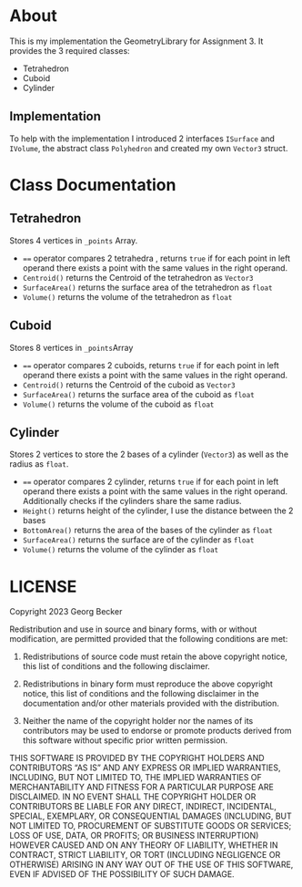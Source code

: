 # About
This is my implementation the GeometryLibrary for Assignment 3. It provides the 3 required classes:

- Tetrahedron
- Cuboid
- Cylinder

## Implementation

To help with the implementation I introduced 2 interfaces `ISurface` and `IVolume`, the abstract class `Polyhedron` and created my own `Vector3` struct.

# Class Documentation
## Tetrahedron

Stores 4 vertices in `_points` Array.

- `==` operator compares 2 tetrahedra , returns `true` if for each point in left operand there exists a point with the same values in the right operand.
- `Centroid()` returns the Centroid of the tetrahedron as `Vector3`
- `SurfaceArea()` returns the surface area of the tetrahedron as `float`
- `Volume()` returns the volume of the tetrahedron as `float`

## Cuboid
Stores 8 vertices in `_points`Array

- `==` operator compares 2 cuboids, returns `true` if for each point in left operand there exists a point with the same values in the right operand.
- `Centroid()` returns the Centroid of the cuboid as `Vector3`
- `SurfaceArea()` returns the surface area of the cuboid as `float`
- `Volume()` returns the volume of the cuboid as `float`

## Cylinder
Stores 2 vertices to store the 2 bases of a cylinder (`Vector3`) as well as the radius as `float`.

- `==` operator compares 2 cylinder, returns `true` if for each point in left operand there exists a point with the same values in the right operand. Additionally checks if the cylinders share the same radius.
- `Height()` returns height of the cylinder, I use the distance between the 2 bases
- `BottomArea()` returns the area of the bases of the cylinder as `float`
- `SurfaceArea()` returns the surface are of the cylinder as `float`
- `Volume()` returns the volume of the cylinder as `float`

# LICENSE

Copyright 2023 Georg Becker

Redistribution and use in source and binary forms, with or without modification, are permitted provided that the following conditions are met:

1. Redistributions of source code must retain the above copyright notice, this list of conditions and the following disclaimer.

2. Redistributions in binary form must reproduce the above copyright notice, this list of conditions and the following disclaimer in the documentation and/or other materials provided with the distribution.

3. Neither the name of the copyright holder nor the names of its contributors may be used to endorse or promote products derived from this software without specific prior written permission.

THIS SOFTWARE IS PROVIDED BY THE COPYRIGHT HOLDERS AND CONTRIBUTORS “AS IS” AND ANY EXPRESS OR IMPLIED WARRANTIES, INCLUDING, BUT NOT LIMITED TO, THE IMPLIED WARRANTIES OF MERCHANTABILITY AND FITNESS FOR A PARTICULAR PURPOSE ARE DISCLAIMED. IN NO EVENT SHALL THE COPYRIGHT HOLDER OR CONTRIBUTORS BE LIABLE FOR ANY DIRECT, INDIRECT, INCIDENTAL, SPECIAL, EXEMPLARY, OR CONSEQUENTIAL DAMAGES (INCLUDING, BUT NOT LIMITED TO, PROCUREMENT OF SUBSTITUTE GOODS OR SERVICES; LOSS OF USE, DATA, OR PROFITS; OR BUSINESS INTERRUPTION) HOWEVER CAUSED AND ON ANY THEORY OF LIABILITY, WHETHER IN CONTRACT, STRICT LIABILITY, OR TORT (INCLUDING NEGLIGENCE OR OTHERWISE) ARISING IN ANY WAY OUT OF THE USE OF THIS SOFTWARE, EVEN IF ADVISED OF THE POSSIBILITY OF SUCH DAMAGE.